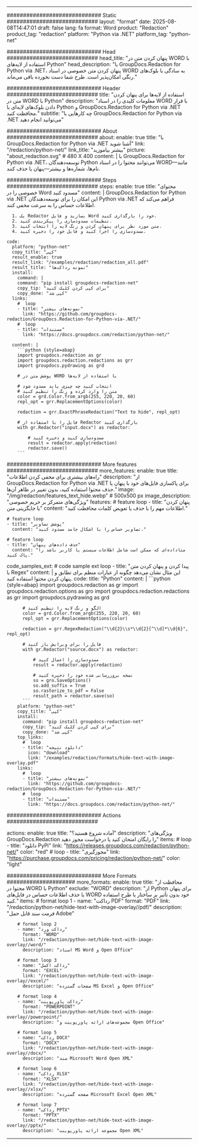 
---
############################# Static ############################
layout: "format"
date:  2025-08-08T14:47:01
draft: false
lang: fa
format: Word
product: "Redaction"
product_tag: "redaction"
platform: "Python via .NET"
platform_tag: "python-net"

############################# Head ############################
head_title: "پنهان کردن متن در WORD با استفاده از لایه‌های Python"
head_description: "با GroupDocs.Redaction for Python via .NET، پنهان کردن متن خصوصی در اسناد WORD به سادگی با بلوک‌های رنگی امکان‌پذیر است. طرح شما دست نخورده باقی می‌ماند."

############################# Header ############################
title: "استفاده از لایه‌ها برای پنهان کردن متن در WORD با Python" 
description: "معلومات کلیدی را در اسناد WORD با قرار دادن بلوک‌های لایه‌ای با Python و GroupDocs.Redaction for Python via .NET محافظت کنید."
subtitle: "چه کارهایی با GroupDocs.Redaction for Python via .NET می‌توانید انجام دهید" 

############################# About ############################
about:
    enable: true
    title: "با GroupDocs.Redaction for Python via .NET آشنا شوید"
    link: "/redaction/python-net/"
    link_title: "بیشتر بیاموزید"
    picture: "about_redaction.svg" # 480 X 400
    content: |
       با GroupDocs.Redaction for Python via .NET، توسعه‌دهندگان Python می‌توانند محتوا را در اسناد WORD—مانند نام‌ها، شماره‌ها و بیشتر—پنهان یا حذف کنند.

############################# Steps ############################
steps:
    enable: true
    title: "محتوای خصوصی را در Word مسدود کنید"
    content: |
      GroupDocs.Redaction for Python via .NET این امکان را برای توسعه‌دهندگان Python via .NET فراهم می‌کند که اطلاعات حساس را به سرعت مخفی کنند.
      
      1. یک Redactor بسازید و فایل Word خود را بارگذاری کنید.
      2. تنظیمات مسدودسازی را پیکربندی کنید.
      3. متن مورد نظر برای پنهان کردن و رنگ لایه را انتخاب کنید.
      4. مسدودسازی را اجرا کنید و فایل خود را ذخیره کنید.
   
    code:
      platform: "python-net"
      copy_title: "کپی"
      result_enable: true
      result_link: "/examples/redaction/redaction_all.pdf"
      result_title: "نمونه رداکت‌ها"
      install:
        command: |
        command: "pip install groupdocs-redaction-net"
        copy_tip: "برای کپی کردن کلیک کنید"
        copy_done: "کپی شد"
      links:
        #  loop
        - title: "نمونه‌های بیشتر"
          link: "https://github.com/groupdocs-redaction/GroupDocs.Redaction-for-Python-via-.NET/"
        #  loop
        - title: "مستندات"
          link: "https://docs.groupdocs.com/redaction/python-net/"
          
      content: |
        ```python {style=abap}
        import groupdocs.redaction as gr
        import groupdocs.redaction.redactions as grr
        import groupdocs.pydrawing as grd

        # پوشش متن در WORD با استفاده از لایه‌ها

        # انتخاب کنید چه چیزی باید مسدود شود
        # متن را وارد کرده و رنگ را تنظیم کنید
        color = grd.Color.from_argb(255, 220, 20, 60)
        repl_opt = grr.ReplacementOptions(color)
                
        redaction = grr.ExactPhraseRedaction("Text to hide", repl_opt)

        # فایل را با استفاده از Redactor بارگذاری کنید
        with gr.Redactor("input.docx") as redactor:

            # مسدودسازی کنید و ذخیره کنید
            result = redactor.apply(redaction)
            redactor.save()
        ```            


############################# More features ############################
more_features:
  enable: true
  title: "راه‌های بیشتری برای مخفی کردن اطلاعات"
  description: "از GroupDocs.Redaction for Python via .NET برای پاکسازی فایل‌های خود با پنهان یا حذف محتوا استفاده کنید، بدون تغییر در ظاهر آن‌ها."
  image: "/img/redaction/features_text_hide.webp" # 500x500 px
  image_description: "ویژگی‌های متمرکز بر حریم خصوصی"
  features:
    # feature loop
    - title: "پنهان کردن یا جایگزینی متن"
      content: "اطلاعات مهم را با حذف یا تعویض کلمات محافظت کنید."

    # feature loop
    - title: "پوشش تصاویر"
      content: "تصاویر حساس را با اشکال جامد مسدود کنید."

    # feature loop
    - title: "حذف داده‌های پنهان"
      content: "متاداده‌ای که ممکن است شامل اطلاعات سیستم یا کاربر باشد را پاک کنید."
      
  code_samples_ext:
    # code sample ext loop
    - title: "پیدا کردن و پنهان کردن متن با Regex"
      content: |
        این مثال نشان می‌دهد چگونه از عبارات منظم برای تطابق و پنهان کردن محتوا استفاده کنید.
      code:
        title: "Python"
        content: |
          ```python {style=abap}
          import groupdocs.redaction as gr
          import groupdocs.redaction.options as gro
          import groupdocs.redaction.redactions as grr
          import groupdocs.pydrawing as grd

          # الگو و رنگ لایه را تنظیم کنید
          color = grd.Color.from_argb(255, 220, 20, 60)
          repl_opt = grr.ReplacementOptions(color)

          redaction = grr.RegexRedaction("\\d{2}\\s*\\d{2}[^\\d]*\\d{6}", repl_opt)

          # فایل را برای ویرایش باز کنید
          with gr.Redactor("source.docx") as redactor:

              # مسدودسازی را اعمال کنید
              result = redactor.apply(redaction)

              # نسخه بروزرسانی شده خود را ذخیره کنید
              so = gro.SaveOptions()
              so.add_suffix = True
              so.rasterize_to_pdf = False
              result_path = redactor.save(so)
          ```
        platform: "python-net"
        copy_title: "کپی"
        install:
          command: "pip install groupdocs-redaction-net"
          copy_tip: "برای کپی کردن کلیک کنید"
          copy_done: "کپی شد"
        top_links:
          #  loop
          - title: "دانلود نتیجه"
            icon: "download"
            link: "/examples/redaction/formats/hide-text-with-image-overlay.pdf"
        links:
          #  loop
          - title: "نمونه‌های بیشتر"
            link: "https://github.com/groupdocs-redaction/GroupDocs.Redaction-for-Python-via-.NET/"
          #  loop
          - title: "مستندات"
            link: "https://docs.groupdocs.com/redaction/python-net/"


############################# Actions ############################

actions:
  enable: true
  title: "آماده شروع هستید؟"
  description: "ویژگی‌های GroupDocs.Redaction را رایگان امتحان کنید یا درخواست مجوز دهید"
  items:
    #  loop
    - title: "دانلود PyPi"
      link: "https://releases.groupdocs.com/redaction/python-net/"
      color: "red"
        #  loop
    - title: "مجوزگیری"
      link: "https://purchase.groupdocs.com/pricing/redaction/python-net/"
      color: "light"


############################# More Formats #####################
more_formats:
    enable: true
    title: "محافظت از محتوا در WORD با Python"
    exclude: "WORD"
    description: "از Python برای پنهان یا حذف اطلاعات حساس در فایل‌های WORD خود بدون تأثیر بر ساختار یا طرح استفاده کنید."
    items: 
        # format loop 1
        - name: "رداکت PDF"
          format: "PDF"
          link: "/redaction/python-net/hide-text-with-image-overlay//pdf/"
          description: "فرمت سند قابل حمل Adobe"

        # format loop 2
        - name: "رداکت ورد"
          format: "WORD"
          link: "/redaction/python-net/hide-text-with-image-overlay//word/"
          description: "اسناد MS Word و Open Office"
          
        # format loop 3
        - name: "رداکت اکسل"
          format: "EXCEL"
          link: "/redaction/python-net/hide-text-with-image-overlay//excel/"
          description: "صفحات گسترده MS Excel و Open Office"

        # format loop 4
        - name: "رداکت پاورپوینت"
          format: "POWERPOINT"
          link: "/redaction/python-net/hide-text-with-image-overlay//powerpoint/"
          description: "مجموعه‌های ارائه پاورپوینت و Open Office"

        # format loop 5
        - name: "رداکت DOCX"
          format: "DOCX"
          link: "/redaction/python-net/hide-text-with-image-overlay//docx/"
          description: "سند Microsoft Word Open XML"
          
        # format loop 6
        - name: "رداکت XLSX"
          format: "XLSX"
          link: "/redaction/python-net/hide-text-with-image-overlay//xlsx/"
          description: "صفحه گسترده Microsoft Excel Open XML"
          
        # format loop 7
        - name: "رداکت PPTX"
          format: "PPTX"
          link: "/redaction/python-net/hide-text-with-image-overlay//pptx/"
          description: "مجموعه ارائه پاورپوینت Open XML"


---